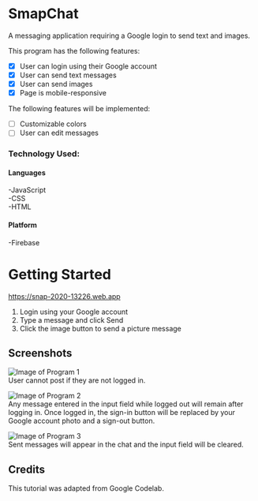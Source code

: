 # SmapChat
A messaging application requiring a Google login to send text and images.  

This program has the following features:  
-[x] User can login using their Google account  
-[x] User can send text messages  
-[x] User can send images  
-[x] Page is mobile-responsive  

The following features will be implemented:  
-[ ] Customizable colors  
-[ ] User can edit messages  

### Technology Used:
#### Languages
-JavaScript  
-CSS  
-HTML  

#### Platform
-Firebase  

# Getting Started  
https://snap-2020-13226.web.app
1. Login using your Google account  
2. Type a message and click Send  
3. Click the image button to send a picture message  

## Screenshots  
![Image of Program 1](./public/images/1.png)  
User cannot post if they are not logged in.  

![Image of Program 2](./public/images/2.png)  
Any message entered in the input field while logged out will remain after logging in. Once logged in, the sign-in button will be replaced by your Google account photo and a sign-out button.  

![Image of Program 3](./public/images/3.png)  
Sent messages will appear in the chat and the input field will be cleared.  

## Credits
This tutorial was adapted from Google Codelab. 